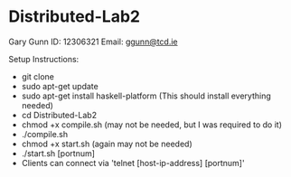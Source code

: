 # Distributed-Lab2

Gary Gunn
ID: 12306321
Email: ggunn@tcd.ie

Setup Instructions:

- git clone
- sudo apt-get update
- sudo apt-get install haskell-platform (This should install everything needed)
- cd Distributed-Lab2
- chmod +x compile.sh (may not be needed, but I was required to do it)
- ./compile.sh
- chmod +x start.sh (again may not be needed)
- ./start.sh [portnum]
- Clients can connect via 'telnet [host-ip-address] [portnum]'
